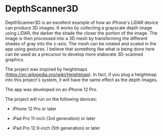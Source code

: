 # DepthScanner3D

DepthScanner3D is an excellent example of how an iPhone's LiDAR device can produce 3D images. It works by collecting a grayscale depth image using LiDAR, the darker the shade the closer the portion of the image. The image is then processed into a 3D mesh by transforming the different shades of gray into the z-axis. The mesh can be rotated and scaled in the app using gestures. I believe that something like what is being done here can be used as a precursor to develop more elaborate 3D-scanned graphics.

The project was inspired by heightmaps (https://en.wikipedia.org/wiki/Heightmap). In fact, if you plug a heightmap into this project's system, it will have the same effect as the depth images.

The app was developed on an iPhone 12 Pro.

The project will run on the following devices:

- iPhone 12 Pro or later

- iPad Pro 11-inch (3rd generation) or later

- iPad Pro 12.9-inch (5th generation) or later
